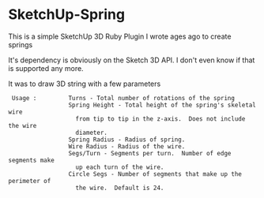 # SketchUp-Spring
This is a simple SketchUp 3D Ruby Plugin I wrote ages ago to create springs

It's dependency is obviously on the Sketch 3D API. I don't even know if that is supported any more.

It was to draw 3D string with a few parameters

~~~~
 Usage :         Turns - Total number of rotations of the spring
                 Spring Height - Total height of the spring's skeletal wire
                   from tip to tip in the z-axis.  Does not include the wire
                   diameter.
                 Spring Radius - Radius of spring.
                 Wire Radius - Radius of the wire.
                 Segs/Turn - Segments per turn.  Number of edge segments make
                   up each turn of the wire.
                 Circle Segs - Number of segments that make up the perimeter of
                   the wire.  Default is 24.
~~~~
